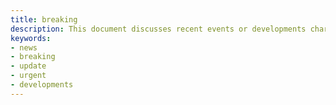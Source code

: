 ```yaml
---
title: breaking
description: This document discusses recent events or developments characterized as breaking news, highlighting urgent or noteworthy information requiring immediate attention.
keywords:
- news
- breaking
- update
- urgent
- developments
---
```


<breaking>
